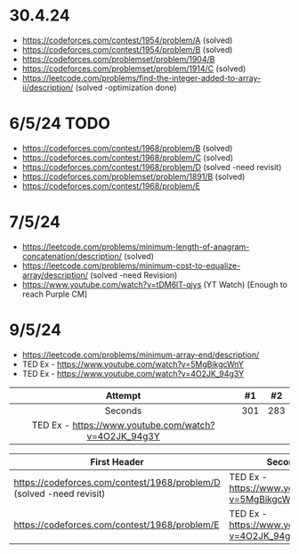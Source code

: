 # 30.4.24
+ https://codeforces.com/contest/1954/problem/A (solved)
+ https://codeforces.com/contest/1954/problem/B (solved)
+ https://codeforces.com/problemset/problem/1904/B 
+ https://codeforces.com/problemset/problem/1914/C (solved)
+ https://leetcode.com/problems/find-the-integer-added-to-array-ii/description/ (solved -optimization done)
# 6/5/24 TODO
+ https://codeforces.com/contest/1968/problem/B (solved)
+ https://codeforces.com/contest/1968/problem/C (solved)
+ https://codeforces.com/contest/1968/problem/D (solved -need revisit)
+ https://codeforces.com/problemset/problem/1891/B (solved)
+ https://codeforces.com/contest/1968/problem/E 
# 7/5/24
+ https://leetcode.com/problems/minimum-length-of-anagram-concatenation/description/ (solved)
+ https://leetcode.com/problems/minimum-cost-to-equalize-array/description/ (solved -need Revision)
+ https://www.youtube.com/watch?v=tDM6lT-qjys (YT Watch) [Enough to reach Purple CM]
# 9/5/24
+ https://leetcode.com/problems/minimum-array-end/description/
+ TED Ex - https://www.youtube.com/watch?v=5MgBikgcWnY
+ TED Ex - https://www.youtube.com/watch?v=4O2JK_94g3Y
  
| Attempt | #1    | #2    |
| :---:   | :---: | :---: |
| Seconds | 301   | 283   |
|TED Ex - https://www.youtube.com/watch?v=4O2JK_94g3Y|

First Header  | Second Header
------------- | -------------
https://codeforces.com/contest/1968/problem/D (solved -need revisit)  | TED Ex - https://www.youtube.com/watch?v=5MgBikgcWnY
https://codeforces.com/contest/1968/problem/E  | TED Ex - https://www.youtube.com/watch?v=4O2JK_94g3Y
